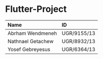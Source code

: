 # Flutter-Project
|Name| ID|
|:------|:-------|
|Abrham Wendmeneh| UGR/9155/13|
|Nathnael Getachew| UGR/8932/13|
|Yosef Gebreyesus| UGR/6364/13|
